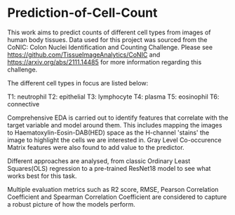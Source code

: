 # Prediction-of-Cell-Count
This work aims to predict counts of different cell types from images of human body tissues. Data used for this project was sourced from the CoNIC: Colon Nuclei Identification and Counting Challenge. Please see https://github.com/TissueImageAnalytics/CoNIC and https://arxiv.org/abs/2111.14485 for more information regarding this challenge.

The different cell types in focus are listed below:

T1: neutrophil
T2: epithelial
T3: lymphocyte
T4: plasma
T5: eosinophil
T6: connective

Comprehensive EDA is carried out to identify features that correlate with the target variable and model around them. This includes mapping the images to Haematoxylin-Eosin-DAB(HED) space as the H-channel 'stains' the image to highlight the cells we are interested in. Gray Level Co-occurence Matrix features were also found to add value to the predictor.

Different approaches are analysed, from classic Ordinary Least Squares(OLS) regression to a pre-trained ResNet18 model to see what works best for this task.

Multiple evaluation metrics such as R2 score, RMSE, Pearson Correlation Coefficient and Spearman Correlation Coefficient are considered to capture a robust picture of how the models perform.
